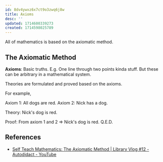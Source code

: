 ```yaml
---
id: 8dv4ywxz6x7ct9o3zwq6j8w
title: Axioms
desc: ''
updated: 1714600339273
created: 1714598025789
---
```


All of mathematics is based on the axiomatic method.

## The Axiomatic Method

**Axioms**: Basic truths. E.g. One line through two points kinda stuff. But these can be arbitrary in a mathematical system.

Theories are formulated and proved based on the axioms.

For example,

Axiom 1: All dogs are red.
Axiom 2: Nick has a dog.

Theory: Nick's dog is red.

Proof: From axiom 1 and 2 => Nick's dog is red. Q.E.D.

## References

- [Self Teach Mathematics: The Axiomatic Method | Library Vlog #12 - Autodidact - YouTube](https://www.youtube.com/watch?v=ECVaEVHFCHA&ab_channel=Autodidact)
